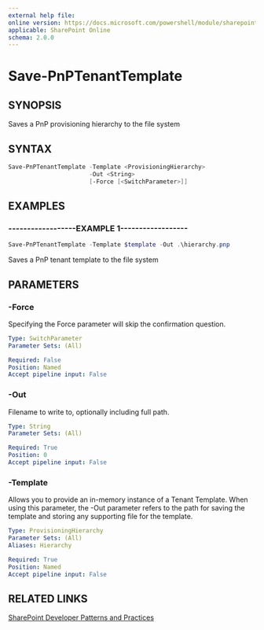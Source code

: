 ```yaml
---
external help file:
online version: https://docs.microsoft.com/powershell/module/sharepoint-pnp/save-pnptenanttemplate
applicable: SharePoint Online
schema: 2.0.0
---
```

# Save-PnPTenantTemplate

## SYNOPSIS
Saves a PnP provisioning hierarchy to the file system

## SYNTAX

```powershell
Save-PnPTenantTemplate -Template <ProvisioningHierarchy>
                       -Out <String>
                       [-Force [<SwitchParameter>]]
```

## EXAMPLES

### ------------------EXAMPLE 1------------------
```powershell
Save-PnPTenantTemplate -Template $template -Out .\hierarchy.pnp
```

Saves a PnP tenant template to the file system

## PARAMETERS

### -Force
Specifying the Force parameter will skip the confirmation question.

```yaml
Type: SwitchParameter
Parameter Sets: (All)

Required: False
Position: Named
Accept pipeline input: False
```

### -Out
Filename to write to, optionally including full path.

```yaml
Type: String
Parameter Sets: (All)

Required: True
Position: 0
Accept pipeline input: False
```

### -Template
Allows you to provide an in-memory instance of a Tenant Template. When using this parameter, the -Out parameter refers to the path for saving the template and storing any supporting file for the template.

```yaml
Type: ProvisioningHierarchy
Parameter Sets: (All)
Aliases: Hierarchy

Required: True
Position: Named
Accept pipeline input: False
```

## RELATED LINKS

[SharePoint Developer Patterns and Practices](https://aka.ms/sppnp)
